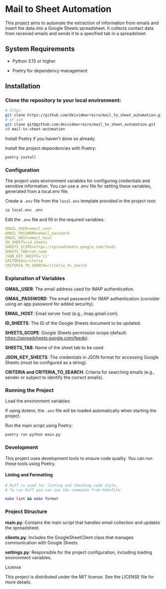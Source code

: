 # Mail to Sheet Automation

This project aims to automate the extraction of information from emails and insert the data into a Google Sheets spreadsheet. It collects contact data from received emails and sends it to a specified tab in a spreadsheet.

## System Requirements

- Python 3.13 or higher

- Poetry for dependency management

## Installation

### Clone the repository to your local environment:

```sh
# https
git clone https://github.com/deividmarreiro/mail_to_sheet_automation.git
# or ssh
git clone git@github.com:deividmarreiro/mail_to_sheet_automation.git
cd mail-to-sheet-automation
```

Install Poetry if you haven't done so already.

Install the project dependencies with Poetry:

```sh
poetry install
```

### Configuration

The project uses environment variables for configuring credentials and sensitive information. You can use a .env file for setting these variables, generated from a local.env file.

Create a `.env` file from the `local.env` template provided in the project root:

```sh
cp local.env .env
```

Edit the `.env` file and fill in the required variables:

```yaml
GMAIL_USER=email_user
GMAIL_PASSWORD=email_password
EMAIL_HOST=email_host
ID_SHEETS=id_sheets
SHEETS_SCOPE=https://spreadsheets.google.com/feeds
SHEETS_TAB=tab_name
JSON_KEY_SHEETS='{}'
CRITERIA=criteria
CRITERIA_TO_SEARCH=criteria_to_search
```

### Explanation of Variables

**GMAIL_USER**: The email address used for IMAP authentication.

**GMAIL_PASSWORD**: The email password for IMAP authentication (consider using an app password for added security).

**EMAIL_HOST**: Email server host (e.g., imap.gmail.com).

**ID_SHEETS**: The ID of the Google Sheets document to be updated.

**SHEETS_SCOPE**: Google Sheets permission scope (default: https://spreadsheets.google.com/feeds).

**SHEETS_TAB**: Name of the sheet tab to be used.

**JSON_KEY_SHEETS**: The credentials in JSON format for accessing Google Sheets (must be configured as a string).

**CRITERIA and CRITERIA_TO_SEARCH**: Criteria for searching emails (e.g., sender or subject to identify the correct emails).

### Running the Project

Load the environment variables:

If using dotenv, the `.env` file will be loaded automatically when starting the project.

Run the main script using Poetry:

```sh
poetry run python main.py
```

### Development

This project uses development tools to ensure code quality. You can run these tools using Poetry.

#### Linting and Formatting

```sh
# Ruff is used for linting and checking code style.
# To run Ruff you can use the commands from Makefile:

make lint && make format

```

### Project Structure

**main.py**: Contains the main script that handles email collection and updates the spreadsheet.

**clients.py**: Includes the GoogleSheetClient class that manages communication with Google Sheets.

**settings.py**: Responsible for the project configuration, including loading environment variables.

License

This project is distributed under the MIT license. See the LICENSE file for more details.

